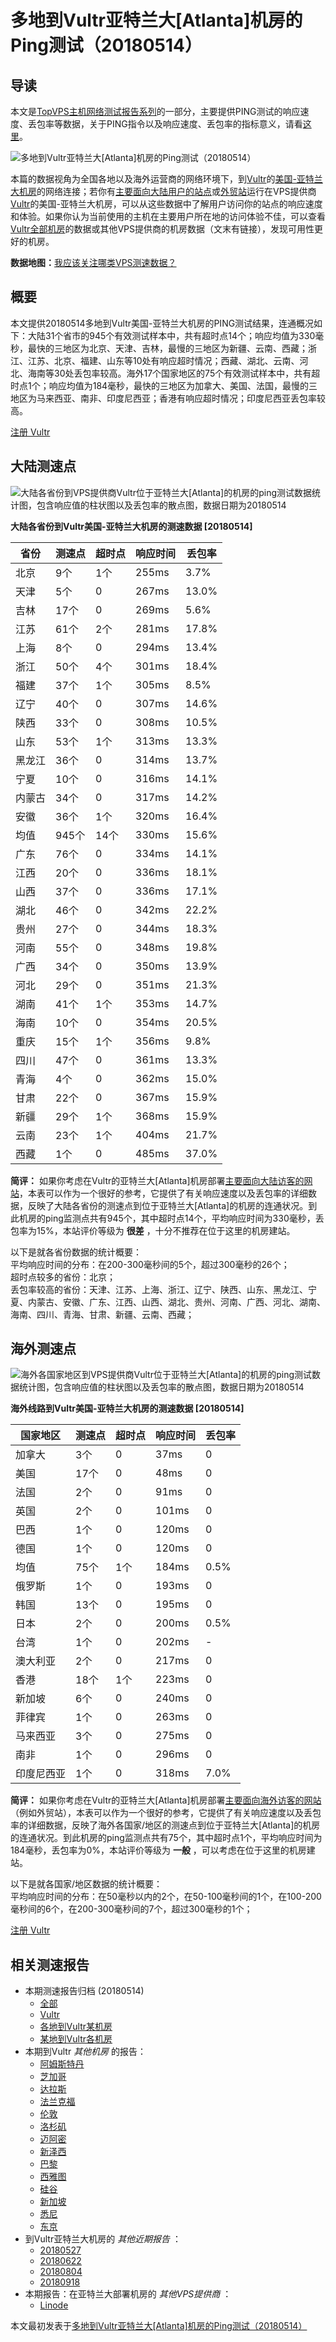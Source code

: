 #  多地到Vultr亚特兰大[Atlanta]机房的Ping测试（20180514） 

## 导读

本文是[TopVPS主机网络测试报告系列](https://vps123.top/pingtest)的一部分，主要提供PING测试的响应速度、丢包率等数据，关于PING指令以及响应速度、丢包率的指标意义，请看[这里](https://vps123.top/what-is-ping.html)。

![多地到Vultr亚特兰大\[Atlanta\]机房的Ping测试（20180514）](/images/thumbnails/to_vultr_Atlanta.png)

本篇的数据视角为全国各地以及海外运营商的网络环境下，到[Vultr](https://vps123.top/go/vultr)的[美国-亚特兰大机房](https://vps123.top/vultr-facilities.html#atlanta)的网络连接；若你有[主要面向大陆用户的站点](https://vps123.top/website-for-mainland-users.html)或[外贸站](https://vps123.top/website-for-internation-trade.html)运行在VPS提供商[Vultr](https://vps123.top/go/vultr)的美国-亚特兰大机房，可以从这些数据中了解用户访问你的站点的响应速度和体验。如果你认为当前使用的主机在主要用户所在地的访问体验不佳，可以查看[Vultr全部机房](/vultr/isp/china/20180514-vultr-isp-china.md)的数据或其他VPS提供商的机房数据（文末有链接），发现可用性更好的机房。

**数据地图：**[我应该关注哪类VPS测速数据？](https://vps123.top/find-pingtest-data-you-need.html)

## 概要

本文提供20180514多地到Vultr美国-亚特兰大机房的PING测试结果，连通概况如下：大陆31个省市的945个有效测试样本中，共有超时点14个；响应均值为330毫秒，最快的三地区为北京、天津、吉林，最慢的三地区为新疆、云南、西藏；浙江、江苏、北京、福建、山东等10处有响应超时情况；西藏、湖北、云南、河北、海南等30处丢包率较高。海外17个国家地区的75个有效测试样本中，共有超时点1个；响应均值为184毫秒，最快的三地区为加拿大、美国、法国，最慢的三地区为马来西亚、南非、印度尼西亚；香港有响应超时情况；印度尼西亚丢包率较高。

[注册 Vultr](https://vps123.top/go/vultr/_btn1)

## 大陆测速点

![大陆各省份到VPS提供商Vultr位于亚特兰大\[Atlanta\]的机房的ping测试数据统计图，包含响应值的柱状图以及丢包率的散点图，数据日期为20180514](/images/pingtests/vultr_20180514/plot_idc_vultr_usa-atlanta_20180514_mainland.png)

**大陆各省份到Vultr美国-亚特兰大机房的测速数据 [20180514]**

省份 | 测速点 | 超时点 | 响应时间 | 丢包率  
---|---|---|---|---  
北京 | 9个 | 1个 | 255ms | 3.7%  
天津 | 5个 | 0 | 267ms | 13.0%  
吉林 | 17个 | 0 | 269ms | 5.6%  
江苏 | 61个 | 2个 | 281ms | 17.8%  
上海 | 8个 | 0 | 294ms | 13.4%  
浙江 | 50个 | 4个 | 301ms | 18.4%  
福建 | 37个 | 1个 | 305ms | 8.5%  
辽宁 | 40个 | 0 | 307ms | 14.6%  
陕西 | 33个 | 0 | 308ms | 10.5%  
山东 | 53个 | 1个 | 313ms | 13.3%  
黑龙江 | 36个 | 0 | 314ms | 13.7%  
宁夏 | 10个 | 0 | 316ms | 14.1%  
内蒙古 | 34个 | 0 | 317ms | 14.2%  
安徽 | 36个 | 1个 | 320ms | 16.4%  
均值 | 945个 | 14个 | 330ms | 15.6%  
广东 | 76个 | 0 | 334ms | 14.1%  
江西 | 20个 | 0 | 336ms | 18.1%  
山西 | 37个 | 0 | 336ms | 17.1%  
湖北 | 46个 | 0 | 342ms | 22.2%  
贵州 | 27个 | 0 | 344ms | 18.3%  
河南 | 55个 | 0 | 348ms | 19.8%  
广西 | 34个 | 0 | 350ms | 13.9%  
河北 | 29个 | 0 | 351ms | 21.3%  
湖南 | 41个 | 1个 | 353ms | 14.7%  
海南 | 10个 | 0 | 354ms | 20.5%  
重庆 | 15个 | 1个 | 356ms | 9.8%  
四川 | 47个 | 0 | 361ms | 13.3%  
青海 | 4个 | 0 | 362ms | 15.0%  
甘肃 | 22个 | 0 | 367ms | 15.9%  
新疆 | 29个 | 1个 | 368ms | 15.9%  
云南 | 23个 | 1个 | 404ms | 21.7%  
西藏 | 1个 | 0 | 485ms | 37.0%  
  
**简评：** 如果你考虑在Vultr的亚特兰大[Atlanta]机房部署[主要面向大陆访客的网站](website-for-mainland-users.html)，本表可以作为一个很好的参考，它提供了有关响应速度以及丢包率的详细数据，反映了大陆各省份的测速点到位于亚特兰大[Atlanta]的机房的连通状况。到此机房的ping监测点共有945个，其中超时点14个，平均响应时间为330毫秒，丢包率为15%，本站评价等级为 **很差** ，十分不推荐在位于这里的机房建站。

以下是就各省份数据的统计概要：  
平均响应时间的分布：在200-300毫秒间的5个，超过300毫秒的26个；  
超时点较多的省份：北京；  
丢包率较高的省份：天津、江苏、上海、浙江、辽宁、陕西、山东、黑龙江、宁夏、内蒙古、安徽、广东、江西、山西、湖北、贵州、河南、广西、河北、湖南、海南、四川、青海、甘肃、新疆、云南、西藏；

## 海外测速点

![海外各国家地区到VPS提供商Vultr位于亚特兰大\[Atlanta\]的机房的ping测试数据统计图，包含响应值的柱状图以及丢包率的散点图，数据日期为20180514](/images/pingtests/vultr_20180514/plot_idc_vultr_usa-atlanta_20180514_overseas.png)

**海外线路到Vultr美国-亚特兰大机房的测速数据 [20180514]**

国家地区 | 测速点 | 超时点 | 响应时间 | 丢包率  
---|---|---|---|---  
加拿大 | 3个 | 0 | 37ms | 0  
美国 | 17个 | 0 | 48ms | 0  
法国 | 2个 | 0 | 91ms | 0  
英国 | 2个 | 0 | 101ms | 0  
巴西 | 1个 | 0 | 120ms | 0  
德国 | 1个 | 0 | 120ms | 0  
均值 | 75个 | 1个 | 184ms | 0.5%  
俄罗斯 | 1个 | 0 | 193ms | 0  
韩国 | 13个 | 0 | 195ms | 0  
日本 | 2个 | 0 | 200ms | 0.5%  
台湾 | 1个 | 0 | 202ms | -  
澳大利亚 | 2个 | 0 | 217ms | 0  
香港 | 18个 | 1个 | 223ms | 0  
新加坡 | 6个 | 0 | 240ms | 0  
菲律宾 | 1个 | 0 | 263ms | 0  
马来西亚 | 3个 | 0 | 275ms | 0  
南非 | 1个 | 0 | 296ms | 0  
印度尼西亚 | 1个 | 0 | 318ms | 7.0%  
  
**简评：** 如果你考虑在Vultr的亚特兰大[Atlanta]机房部署[主要面向海外访客的网站](https://vps123.top/website-for-internation-trade.html)（例如外贸站），本表可以作为一个很好的参考，它提供了有关响应速度以及丢包率的详细数据，反映了海外各国家/地区的测速点到位于亚特兰大[Atlanta]的机房的连通状况。到此机房的ping监测点共有75个，其中超时点1个，平均响应时间为184毫秒，丢包率为0%，本站评价等级为 **一般** ，可以考虑在位于这里的机房建站。

以下是就各国家/地区数据的统计概要：  
平均响应时间的分布：在50毫秒以内的2个，在50-100毫秒间的1个，在100-200毫秒间的6个，在200-300毫秒间的7个，超过300毫秒的1个；

[注册 Vultr](https://vps123.top/go/vultr/_btn2)

## 相关测速报告

  * 本期测速报告归档 (20180514) 
    * [全部](https://vps123.top/pingtests/20180514 "本期各VPS提供商全部测速报告")
    * [Vultr](https://vps123.top/pingtests/idc-vultr/20180514 "本期Vultr的全部测速报告")
    * [各地到Vultr某机房](https://vps123.top/pingtests/idc-vultr/isp-global/20180514 "以Vultr某机房为关注对象的视角，横向比较大陆各省份、海外各国家地区")
    * [某地到Vultr各机房](https://vps123.top/pingtests/idc-vultr/facility-all/20180514 "以大陆某省份为关注对象的视角，横向比较Vultr各机房")
  * 本期到Vultr _其他机房_ 的报告： 
    * [阿姆斯特丹](/vultr/idc/amsterdam/20180514-vultr-idc-amsterdam.md "多地到Vultr阿姆斯特丹机房的Ping测试 20180514")
    * [芝加哥](/vultr/idc/chicago/20180514-vultr-idc-chicago.md "多地到Vultr芝加哥机房的Ping测试 20180514")
    * [达拉斯](/vultr/idc/dallas/20180514-vultr-idc-dallas.md "多地到Vultr达拉斯机房的Ping测试 20180514")
    * [法兰克福](/vultr/idc/frankfurt/20180514-vultr-idc-frankfurt.md "多地到Vultr法兰克福机房的Ping测试 20180514")
    * [伦敦](/vultr/idc/london/20180514-vultr-idc-london.md "多地到Vultr伦敦机房的Ping测试 20180514")
    * [洛杉矶](/vultr/idc/losangeles/20180514-vultr-idc-losangeles.md "多地到Vultr洛杉矶机房的Ping测试 20180514")
    * [迈阿密](/vultr/idc/miami/20180514-vultr-idc-miami.md "多地到Vultr迈阿密机房的Ping测试 20180514")
    * [新泽西](/vultr/idc/newjersey/20180514-vultr-idc-newjersey.md "多地到Vultr新泽西机房的Ping测试 20180514")
    * [巴黎](/vultr/idc/paris/20180514-vultr-idc-paris.md "多地到Vultr巴黎机房的Ping测试 20180514")
    * [西雅图](/vultr/idc/seattle/20180514-vultr-idc-seattle.md "多地到Vultr西雅图机房的Ping测试 20180514")
    * [硅谷](/vultr/idc/siliconvalley/20180514-vultr-idc-siliconvalley.md "多地到Vultr硅谷机房的Ping测试 20180514")
    * [新加坡](/vultr/idc/singapore/20180514-vultr-idc-singapore.md "多地到Vultr新加坡机房的Ping测试 20180514")
    * [悉尼](/vultr/idc/sydney/20180514-vultr-idc-sydney.md "多地到Vultr悉尼机房的Ping测试 20180514")
    * [东京](/vultr/idc/tokyo/20180514-vultr-idc-tokyo.md "多地到Vultr东京机房的Ping测试 20180514")
  * 到Vultr亚特兰大机房的 _其他近期报告_ ： 
    * [20180527](/vultr/idc/atlanta/20180527-vultr-idc-atlanta.md "多地到Vultr亚特兰大机房的Ping测试 20180527")
    * [20180622](/vultr/idc/atlanta/20180622-vultr-idc-atlanta.md "多地到Vultr亚特兰大机房的Ping测试 20180622")
    * [20180804](/vultr/idc/atlanta/20180804-vultr-idc-atlanta.md "多地到Vultr亚特兰大机房的Ping测试 20180804")
    * [20180918](/vultr/idc/atlanta/20180918-vultr-idc-atlanta.md "多地到Vultr亚特兰大机房的Ping测试 20180918")
  * 本期报告：在亚特兰大部署机房的 _其他VPS提供商_ ： 
    * [Linode](/linode/idc/atlanta/20180514-linode-idc-atlanta.md "多地到Linode亚特兰大机房的Ping测试 20180514")



本文最初发表于[多地到Vultr亚特兰大[Atlanta]机房的Ping测试（20180514）](https://vps123.top/pingtest/20180514-vultr-idc-atlanta.html)
